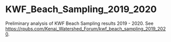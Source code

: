 # KWF_Beach_Sampling_2019_2020
Preliminary analysis of KWF Beach Sampling results 2019 - 2020.  See https://rpubs.com/Kenai_Watershed_Forum/kwf_beach_sampling_2019_2020.
